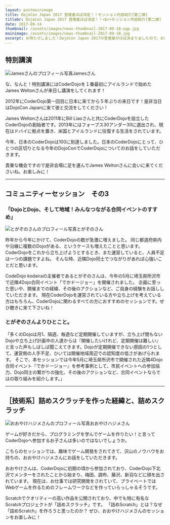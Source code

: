 ```yaml
---
layout: postmainimage
title: DojoCon Japan 2017 登壇者ほぼ決定！！セッション内容紹介[第二弾]
titlebr: DojoCon Japan 2017 登壇者ほぼ決定！！<br>セッション内容紹介[第二弾]
date: 2017-09-14
thumbnail: /assets/images/news-thumbnail-2017-09-18-ogp.jpg
mainimage: /assets/images/news-thumbnail-2017-09-18.jpg
excerpt: お待たせしました！DojoCon Japan 2017の登壇者がほぼ決まりましたので、お知らせします！今回は第一弾として、４つのセッションから６人の登壇者の方をご紹介します！
---
```


## 特別講演
<div class="post-session-photo">
<!--   <div class="post-session-photo-column"><img src="{{ '/' | prepend: site.baseurl }}assets/images/news-session-james-2017-09-18.jpg" alt="Jamesさんのプロフィール写真" class="img-responsive">Jamesさん</div> -->
  <div class="post-session-photo-column"><img src="http://placehold.jp/200x200.png?text={dummy}" alt="Jamesさんのプロフィール写真" class="img-responsive">Jamesさん</div>
</div>


な、なんと！特別講演にはCoderDojoを１番最初にアイルランドで始めたJames Weltonさんが来日し講演をしてくれます！

2012年にCoderDojo第一回目に日本に来てから５年ぶりの来日です！是非当日はDojoCon Japanに来て彼と交流をしてください！

James Weltonさんは2011年にBill Liaoさんと共にCoderDojoを設立したCoderDojoの創始者です。2013年にはフォーブス30アンダー30に選出され、現在はドバイに拠点を置き、米国とアイルランドに往復する生活をされています。

今年、日本のCoderDojoは100に到達しました。日本のCoderDojoにとって、ひとつの区切りとなる今年のDojoConでCoderDojoについてのお話をしていただきます。

貴重な機会ですので是非会場に足を運んでJames Weltonさんに会いに来てくださいね。お楽しみに！

<hr>
<h2>コミュニティーセッション　その3</h2>
<h3>「DojoとDojo、そして地域！みんなつながる合同イベントのすすめ」</h3>

<div class="post-session-photo">
  <div class="post-session-photo-column"><img src="{{ '/' | prepend: site.baseurl }}assets/images/news-session-togazono-2017-09-18.png" alt="とがぞのさんのプロフィール写真" class="img-responsive">とがぞのさん</div>
</div>

昨年から今年にかけて、CoderDojoの数が急激に増えました。
同じ都道府県内や沿線に複数のDojoがある、というケースも増えたことと思います。
CoderDojoをこれから立ち上げようとするとき、また運営していると、人員不足は一つの課題ですよね。
そんな時、近隣Dojo同士でつながりがあれば心強いことだと思います。

CodeDojo kodairaの主催者であるとがぞのさんは、今年の5月に埼玉県所沢市で近隣4Dojo合同イベント「でかドージョー」を開催されました。
企画に至った思いや、開催までの経緯、その後のアクションなど、ご自身の経験をお話ししていただきます。
現在CoderDojoを運営されている方や立ち上げを考えている方はもちろん、CoderDojoに関わるすべての方におすすめのセッションです。ぜひ聴きに来て下さいね！


### とがぞのさんよりひとこと。
「多くのDojoは月1、隔週、毎週など定期開催していますが、立ち上げ間もないDojoや立ち上げ計画中の人達からは『開催したいけれど、定期開催は難しい』と言った声もしばしば聞こえてきます。Dojoが定期開催できない原因の1つとして、運営側の人手不足、ひいては開催地域周辺での認知度の低さがあげられます。
そこで、本セッションでは今年5月に埼玉県所沢市で開催された近隣4Dojo合同イベント『でかドージョー』を参考事例として、市民イベントへの参加協力、Dojo同士の繋がりの強化、その後のアクションなど、合同イベントならではの取り組みを紹介します。」

<hr>
<h2>［技術系］詰めスクラッチを作った経緯と、詰めスクラッチ</h2>
<div class="post-session-photo">
<!--   <div class="post-session-photo-column"><img src="{{ '/' | prepend: site.baseurl }}assets/images/news-session-james-2017-09-18.jpg" alt="おおやけハジメさんのプロフィール写真" class="img-responsive">おおやけハジメさん</div> -->
<div class="post-session-photo-column"><img src="http://placehold.jp/200x200.png?text={dummy}" alt="おおやけハジメさんのプロフィール写真" class="img-responsive">おおやけハジメさん</div>
</div>

ゲームが好きだから、プログラミングを学んでゲームを作りたい！と言ってCoderDojoへ参加するお子さんは多いのではないでしょうか。

こちらのセッションでは、趣味でゲーム開発をされてきて、沢山のノウハウをお持ちの、おおやけハジメさんにお話をしていただきます。

おおやけさんは、CoderDojoに初期の頃から参加されており、CoderDojo下北沢でメンターをされたことから始まり、梅田、調布、藤沢、新羽などに顔を出されています。
現在は、お仕事では研究開発をされていて、プライベートではWebゲームを作るためのフレームワークなどを作っていらっしゃるそうです。

Scratchでクオリティーの高い作品を公開されており、中でも特に有名なScratchプロジェクトが「詰めスクラッチ」です。
「詰めScratch」とは？なぜ「詰めScratch」を作ろうと思ったのか？
ぜひ、おおやけハジメさんのセッションをお楽しみに！

